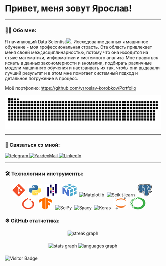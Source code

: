# Привет, меня зовут Ярослав!

---

### :man_technologist: Обо мне:

Я начинающий Data Scientist<img src="https://media.giphy.com/media/v1.Y2lkPTc5MGI3NjExaTBuZ3luc280ejc1M3JmcGo5Ym83bzFxZXYxNGs1Nmwya214dzNsMyZlcD12MV9pbnRlcm5hbF9naWZfYnlfaWQmY3Q9cw/bLVTnQvgggksbDXs7S/giphy.gif" width="30px">. Исследование данных и машинное обучение - моя профессиональная страсть. Эта область привлекает меня своей междисциплинарностью, потому что она находится на стыке математики, информатики и системного анализа. Мне нравиться искать в данных закономерности и аномалии, подбирать различные модели машинного обучения и настраивать их так, чтобы они выдавали лучший результат и в этом мне помогает системный подход и детальное погружение в процесс.

Моё портфолио: https://github.com/yaroslav-korobkov/Portfolio
<p align="center">
 <img width="600" src="github-snake.svg" alt="snake"/>
</p>


---

### 🤝 Связаться со мной:
   <div id="badges">
    <a href="https://t.me/yarboxes" target="_blank">
      <img src="https://cdn-icons-png.flaticon.com/512/2111/2111646.png" width="50" height="50" alt="telegram" />
    </a>
    <a href="mailto:y@roslav-korobkov.ru" target="_blank">
      <img src="https://upload.wikimedia.org/wikipedia/commons/5/55/Yandex_Mail_icon.svg" width="50" height="50" alt="YandexMail"/>
    </a>
    <a href="www.linkedin.com/in/ярослав-коробков-9b644b2b4" target="_blank">
      <img src="https://content.linkedin.com/content/dam/me/business/en-us/amp/brand-site/v2/bg/LI-Logo.svg.original.svg" width="100" height="40" alt="LinkedIn"/>
    </a>
  </div>
  
---

### 🛠️ Технологии и инструменты:

<p align="center">
    <img src="https://github.com/devicons/devicon/blob/master/icons/git/git-original.svg" title="Git" alt="Git" width="40" height="40"/>&nbsp
    <img src="https://github.com/devicons/devicon/blob/master/icons/python/python-original.svg" title="Python" alt="Python" width="48" height="40"/>&nbsp
    <img src="https://github.com/devicons/devicon/blob/master/icons/pandas/pandas-original.svg" title="Pandas" alt="Pandas" width="48" height="40"/>&nbsp
    <img src="https://github.com/devicons/devicon/blob/master/icons/numpy/numpy-original.svg" title="NumPy" alt="NumPy" width="48" height="40"/>&nbsp
    <img src="https://upload.wikimedia.org/wikipedia/commons/thumb/8/84/Matplotlib_icon.svg/1200px-Matplotlib_icon.svg.png" title="Matplotlib" alt="Matplotlib" width="48" height="40"/>&nbsp
    <img src="https://upload.wikimedia.org/wikipedia/commons/thumb/0/05/Scikit_learn_logo_small.svg/2560px-Scikit_learn_logo_small.svg.png" title="Scikit-learn" alt="Scikit-learn" width="85" height="40"/>&nbsp
    <img src="https://github.com/devicons/devicon/blob/master/icons/postgresql/postgresql-original.svg" title="PostgreSQL" alt="PostgreSQL" width="48" height="40"/>&nbsp
    <img src="https://github.com/devicons/devicon/blob/master/icons/pytorch/pytorch-original.svg" title="PyTorch" alt="PyTorch" width="48" height="40"/>&nbsp
    <img src="https://github.com/devicons/devicon/blob/master/icons/tensorflow/tensorflow-original.svg" title="TensorFlow" alt="TensorFlow" width="48" height="40"/>&nbsp
    <img src="https://scipy.org/images/logo.svg" title="SciPy" alt="SciPy" width="48" height="40"/>&nbsp
    <img src="https://upload.wikimedia.org/wikipedia/commons/thumb/8/88/SpaCy_logo.svg/1200px-SpaCy_logo.svg.png" title="Spacy" alt="Spacy" width="85" height="40"/>&nbsp
    <img src="https://upload.wikimedia.org/wikipedia/commons/thumb/a/ae/Keras_logo.svg/512px-Keras_logo.svg.png" title="Keras" alt="Keras" width="48" height="40"/>&nbsp
    <img src="https://github.com/devicons/devicon/blob/master/icons/jupyter/jupyter-original.svg" title="Jupyter Notebook" alt="Jupyter Notebook" width="48" height="40"/>&nbsp
    <img src="https://github.com/devicons/devicon/blob/master/icons/anaconda/anaconda-original.svg" title="Anaconda" alt="Anaconda" width="48" height="40"/>
</p>

### ⚙️ GitHub статистика:

###

<div align="center">
  <img src="https://streak-stats.demolab.com?user=yaroslav-korobkov&locale=en&mode=daily&theme=dark&hide_border=false&border_radius=5&order=3" height="220" alt="streak graph"  />
</div>

###

<div align="center">
  <img src="https://github-readme-stats.vercel.app/api?username=yaroslav-korobkov&hide_title=false&hide_rank=false&show_icons=true&include_all_commits=true&count_private=true&disable_animations=false&theme=dracula&locale=en&hide_border=false&order=1" height="150" alt="stats graph"  />
  <img src="https://github-readme-stats.vercel.app/api/top-langs?username=yaroslav-korobkov&locale=en&hide_title=false&layout=compact&card_width=320&langs_count=5&theme=dracula&hide_border=false&order=2" height="150" alt="languages graph"  />
</div>

###
![Visitor Badge](https://visitor-badge.laobi.icu/badge?page_id=yaroslav-korobkov)





